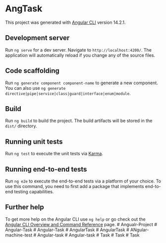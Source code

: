 # AngTask

This project was generated with [Angular CLI](https://github.com/angular/angular-cli) version 14.2.1.

## Development server

Run `ng serve` for a dev server. Navigate to `http://localhost:4200/`. The application will automatically reload if you change any of the source files.

## Code scaffolding

Run `ng generate component component-name` to generate a new component. You can also use `ng generate directive|pipe|service|class|guard|interface|enum|module`.

## Build

Run `ng build` to build the project. The build artifacts will be stored in the `dist/` directory.

## Running unit tests

Run `ng test` to execute the unit tests via [Karma](https://karma-runner.github.io).

## Running end-to-end tests

Run `ng e2e` to execute the end-to-end tests via a platform of your choice. To use this command, you need to first add a package that implements end-to-end testing capabilities.

## Further help

To get more help on the Angular CLI use `ng help` or go check out the [Angular CLI Overview and Command Reference](https://angular.io/cli) page.
#   A n g u a l r - P r o j e c t  
 #   A n g u l a r - T a s k  
 #   A n g u l a r - T a s k  
 #   A n g u l a r T a s k  
 #   A n g u l a r T a s k  
 #   A N g u l a r - m a c h i n e - t e s t  
 #   A n g u l a r - t a s k  
 #   A n g u l a r - t a s k  
 #   T a s k  
 #   T a s k  
 #   T a s k  
 